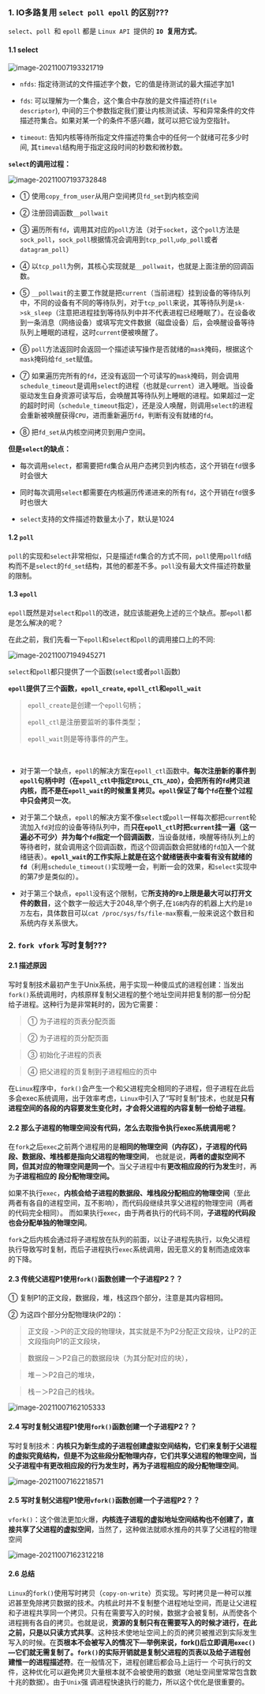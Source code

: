 ### 1. IO多路复用 `select poll epoll` 的区别???

`select`、`poll `和 `epoll` 都是 `Linux API `提供的 **`IO `复用方式**。

#### 1.1 select

![image-20211007193321719](面试问题.assets/image-20211007193321719.png)

- `nfds`: 指定待测试的文件描述字个数，它的值是待测试的最大描述字加1

- `fds`:  可以理解为一个集合，这个集合中存放的是文件描述符(`file descriptor`), 中间的三个参数指定我们要让内核测试读、写和异常条件的文件描述符集合。如果对某一个的条件不感兴趣，就可以把它设为空指针。

- `timeout`: 告知内核等待所指定文件描述符集合中的任何一个就绪可花多少时间, 其`timeval`结构用于指定这段时间的秒数和微秒数。

**`select`的调用过程：**

![image-20211007193732848](面试问题.assets/image-20211007193732848.png)

- ①   使用`copy_from_user`从用户空间拷贝`fd_set`到内核空间

- ②   注册回调函数`__pollwait`

- ③   遍历所有`fd`，调用其对应的`poll`方法（对于`socket`，这个`poll`方法是`sock_poll`，`sock_poll`根据情况会调用到`tcp_poll`,`udp_poll`或者`datagram_poll`）

- ④   以`tcp_poll`为例，其核心实现就是`__pollwait`，也就是上面注册的回调函数。

- ⑤   `__pollwait`的主要工作就是把`current`（当前进程）挂到设备的等待队列中，不同的设备有不同的等待队列，对于`tcp_poll`来说，其等待队列是`sk->sk_sleep`（注意把进程挂到等待队列中并不代表进程已经睡眠了）。在设备收到一条消息（网络设备）或填写完文件数据（磁盘设备）后，会唤醒设备等待队列上睡眠的进程，这时`current`便被唤醒了。

- ⑥  `poll`方法返回时会返回一个描述读写操作是否就绪的`mask`掩码，根据这个`mask`掩码给`fd_set`赋值。

- ⑦  如果遍历完所有的`fd`，还没有返回一个可读写的`mask`掩码，则会调用`schedule_timeout`是调用`select`的进程（也就是`current`）进入睡眠。当设备驱动发生自身资源可读写后，会唤醒其等待队列上睡眠的进程。如果超过一定的超时时间（`schedule_timeout`指定），还是没人唤醒，则调用`select`的进程会重新被唤醒获得`CPU`，进而重新遍历`fd`，判断有没有就绪的`fd`。

- ⑧  把`fd_set`从内核空间拷贝到用户空间。

**但是`select`的缺点：**

- 每次调用`select`，都需要把`fd`集合从用户态拷贝到内核态，这个开销在`fd`很多时会很大

- 同时每次调用`select`都需要在内核遍历传递进来的所有`fd`，这个开销在`fd`很多时也很大

- `select`支持的文件描述符数量太小了，默认是1024

#### 1.2 `poll`

`poll`的实现和`select`非常相似，只是描述`fd`集合的方式不同，`poll`使用`pollfd`结构而不是`select`的`fd_set`结构，其他的都差不多。`poll`没有最大文件描述符数量的限制。

#### 1.3 `epoll`

​     `epoll`既然是对`select`和`poll`的改进，就应该能避免上述的三个缺点。那`epoll`都是怎么解决的呢？

​    在此之前，我们先看一下`epoll`和`select`和`poll`的调用接口上的不同:

![image-20211007194945271](面试问题.assets/image-20211007194945271.png)

`select`和`poll`都只提供了一个函数(`select`或者`poll`函数)

**`epoll`提供了三个函数，`epoll_create`, `epoll_ctl`和`epoll_wait`**

> `epoll_create`是创建一个`epoll`句柄；
> 
> `epoll_ctl`是注册要监听的事件类型；
> 
> `epoll_wait`则是等待事件的产生。

​     

- 对于第一个缺点，`epoll`的解决方案在`epoll_ctl`函数中。**每次注册新的事件到`epoll`句柄中时（在`epoll_ctl`中指定`EPOLL_CTL_ADD`），会把所有的`fd`拷贝进内核，而不是在`epoll_wait`的时候重复拷贝。`epoll`保证了每个`fd`在整个过程中只会拷贝一次**。

- 对于第二个缺点，`epoll`的解决方案不像`select`或`poll`一样每次都把`current`轮流加入`fd`对应的设备等待队列中，而**只在`epoll_ctl`时把`current`挂一遍（这一遍必不可少）并为每个`fd`指定一个回调函数**，当设备就绪，唤醒等待队列上的等待者时，就会调用这个回调函数，而这个回调函数会把就绪的`fd`加入一个就绪链表）。**`epoll_wait`的工作实际上就是在这个就绪链表中查看有没有就绪的`fd`**（利用`schedule_timeout()`实现睡一会，判断一会的效果，和`select`实现中的第7步是类似的）。

- 对于第三个缺点，`epoll`没有这个限制，它**所支持的`FD`上限是最大可以打开文件的数目**，这个数字一般远大于2048,举个例子,在`1GB`内存的机器上大约是`10万`左右，具体数目可以`cat /proc/sys/fs/file-max`察看,一般来说这个数目和系统内存关系很大。

### 2. `fork vfork` 写时复制???

#### 2.1 描述原因

写时复制技术最初产生于Unix系统，用于实现一种傻瓜式的进程创建：当发出`fork()`系统调用时，内核原样复制父进程的整个地址空间并把复制的那一份分配给子进程。这种行为是非常耗时的，因为它需要：

>  ①   为子进程的页表分配页面

>  ②   为子进程的页分配页面

>  ③   初始化子进程的页表

>  ④   把父进程的页复制到子进程相应的页中

在`Linux`程序中，`fork()`会产生一个和父进程完全相同的子进程，但子进程在此后多会exec系统调用，出于效率考虑，`Linux`中引入了“写时复制“技术，也就是**只有进程空间的各段的内容要发生变化时，才会将父进程的内容复制一份给子进程**。

#### 2.2  那么子进程的物理空间没有代码，怎么去取指令执行exec系统调用呢？

​        在`fork`之后`exec`之前两个进程用的是**相同的物理空间（内存区），子进程的代码段、数据段、堆栈都是指向父进程的物理空间**， 也就是说，**两者的虚拟空间不同，但其对应的物理空间是同一个**。当父子进程中有**更改相应段的行为发生**时，再为**子进程相应的   段分配物理空间。**

​        如果不执行`exec`，**内核会给子进程的数据段、堆栈段分配相应的物理空间**（至此两者有各自的进程空间，互不影响），而代码段继续共享父进程的物理空间（两者的代码完全相同）。 而如果执行`exec`，由于两者执行的代码不同，**子进程的代码段也会分配单独的物理空间**。 

​    `fork`之后内核会通过将子进程放在队列的前面，以让子进程先执行，以免父进程执行导致写时复制，而后子进程执行`exec`系统调用，因无意义的复制而造成效率的下降。

#### 2.3 传统父进程P1使用`fork()`函数创建一个子进程P2？？

①   复制P1的正文段，数据段，堆，栈这四个部分，注意是其内容相同。

②   为这四个部分分配物理块(P2的)：

> 正文段 -＞PI的正文段的物理块，其实就是不为P2分配正文段块，让P2的正文段指向P1的正文段块，

>  数据段－＞P2自己的数据段块（为其分配对应的块），

>  堆－＞P2自己的堆块，

>  栈－＞P2自己的栈块。

![image-20211007162105333](面试问题.assets/image-20211007162105333.png)

#### 2.4 写时复制父进程P1使用`fork()`函数创建一个子进程P2？？

写时复制技术：**内核只为新生成的子进程创建虚拟空间结构，它们来复制于父进程的虚拟究竟结构，但是不为这些段分配物理内存，它们共享父进程的物理空间，当父子进程中有更改相应段的行为发生时，再为子进程相应的段分配物理空间**。

![image-20211007162218571](面试问题.assets/image-20211007162218571.png)

#### 2.5 写时复制父进程P1使用`vfork()`函数创建一个子进程P2？？

`vfork()`：这个做法更加火爆，**内核连子进程的虚拟地址空间结构也不创建了，直接共享了父进程的虚拟空间**，当然了，这种做法就顺水推舟的共享了父进程的物理空间

![image-20211007162312218](面试问题.assets/image-20211007162312218.png)

#### 2.6 总结

`Linux`的`fork()`使用写时拷贝（`copy-on-write`）页实现。写时拷贝是一种可以推迟甚至免除拷贝数据的技术。内核此时并不复制整个进程地址空间，而是让父进程和子进程共享同一个拷贝。只有在需要写入的时候，数据才会被复制，从而使各个进程拥有各自的拷贝。也就是说，**资源的复制只有在需要写入的时候才进行，在此之前，只是以只读方式共享**。这种技术使地址空间上的页的拷贝被推迟到实际发生写入的时候。在**页根本不会被写入的情况下—举例来说，fork()后立即调用`exec()`—它们就无需复制了。`fork()`的实际开销就是复制父进程的页表以及给子进程创建惟一的进程描述符**。在一般情况下，进程创建后都会马上运行一  个可执行的文件，这种优化可以避免拷贝大量根本就不会被使用的数据（地址空间里常常包含数十兆的数据）。由于`Unix`强   调进程快速执行的能力，所以这个优化是很重要的。
